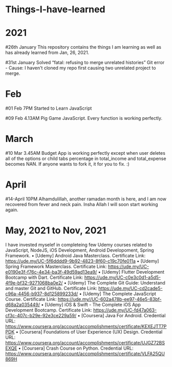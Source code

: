 
# Things-I-have-learned

# 2021

#26th January
This repository contains the things I am learning as well as has already learned from Jan, 26, 2021. 

#31st January
Solved “fatal: refusing to merge unrelated histories” Git error - Cause: I haven't cloned my repo first causing two unrelated project to merge. 

# Feb
#01 Feb 7PM
Started to Learn JavaScript

#09 Feb 4.13AM
Pig Game JavaScript. Every function is working perfectly. 

# March

#10 Mar 3.45AM
Budget App is working perfectly except when user deletes all of the options or child tabs percentage in total_income and total_expense becomes NAN. If anyone wants to fork it, it for you to fix. :)

# April
#14-April 10PM
Alhamdulillah, another ramadan month is here, and I am now recovered from fever and neck pain. Insha Allah I will soon start working again. 

# May, 2021 to Nov, 2021
I have invested myselef in completeing few Udemy courses related to JavaScript, NodeJS, iOS Development, Android Developoment, Spring Framework.
•	[Udemy] Android Java Masterclass. Certificate Link: https://ude.my/UC-5f6dddd9-9b92-4823-8f60-c19c70fe011a
•	[Udemy] Spring Framework Masterclass. Certificate Link: https://ude.my/UC-e0190e3f-f76c-4e34-ba3f-49d59ad13ea9/
•	[Udemy] Flutter Development Bootcamp with Dart. Certificate Link: https://ude.my/UC-c0e3c0d1-a5d5-4f9e-bf32-9271068ba0e2/
•	[Udemy] The Complete Git Guide: Understand and master Git and GitHub. Certificate Link: https://ude.my/UC-cd2cade5-c96a-4456-b937-8d125899233d/
•	[Udemy] The Complete JavaScript Course. Certificate Link: https://ude.my//UC-602a478b-ee97-46e5-83bf-d68a2a035449/
•	[Udemy] iOS & Swift - The Complete iOS App Development Bootcamp. Certificate Link: https://ude.my/UC-fd47a063-cf3c-407c-b29e-92e3ce229a59/
•	[Coursera] Java For Android. Credential URL: https://www.coursera.org/account/accomplishments/certificate/KEXEJTT7PPDK 
•	[Coursera] Foundations of User Experience (UX) Design. Credential URL: https://www.coursera.org/account/accomplishments/certificate/UJGZ72BSEXQE
•	[Coursera] Crash Course on Python. Credential URL: https://www.coursera.org/account/accomplishments/certificate/VLFA25QU869H

